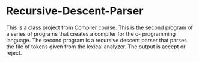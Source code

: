 # Recursive-Descent-Parser
This is a class project from Compiler course. 
This is the second program of a series of programs that creates a compiler for the c- programming language.
The second program is a recursive descent parser that parses the file of tokens given from the lexical analyzer. 
The output is accept or reject.




